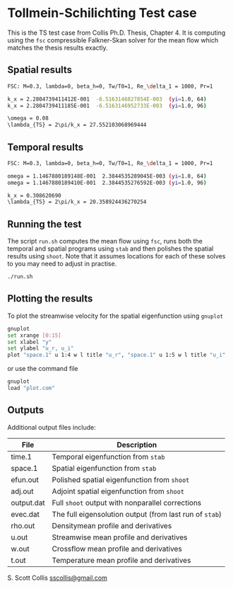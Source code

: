 # Tollmein-Schilichting Test case

This is the TS test case from Collis Ph.D. Thesis, Chapter 4.
It is computing using the `fsc` compressible Falkner-Skan solver 
for the mean flow which matches the thesis results exactly.

## Spatial results

```bash
FSC: M=0.3, lambda=0, beta_h=0, Tw/T0=1, Re_\delta_1 = 1000, Pr=1

k_x = 2.2804739411412E-001  -6.5163146827854E-003  (yi=1.0, 64)
k_x = 2.2804739411185E-001  -6.5163146952733E-003  (yi=1.0, 96)

\omega = 0.08
\lambda_{TS} = 2\pi/k_x = 27.552103068969444
```

## Temporal results

```bash
FSC: M=0.3, lambda=0, beta_h=0, Tw/T0=1, Re_\delta_1 = 1000, Pr=1

omega = 1.1467880189148E-001  2.3844535289045E-003 (yi=1.0, 64)
omega = 1.1467880189410E-001  2.3844535276592E-003 (yi=1.0, 96)

k_x = 0.308620690
\lambda_{TS} = 2\pi/k_x = 20.358924436270254
```

## Running the test

The script `run.sh` computes the mean flow using `fsc`, runs both
the temporal and spatial programs using `stab` and then polishes
the spatial results using `shoot`.  Note that it assumes locations
for each of these solves to you may need to adjust in practise.

```bash
./run.sh
```
## Plotting the results

To plot the streamwise velocity for the spatial eigenfunction using `gnuplot`

```bash
gnuplot
set xrange [0:15]
set xlabel "y"
set ylabel "u_r, u_i"
plot "space.1" u 1:4 w l title "u_r", "space.1" u 1:5 w l title "u_i"
```

or use the command file

```bash
gnuplot
load "plot.com"
```
## Outputs

Additional output files include:

File        |    Description
------------|--------------------------------------------
time.1      |    Temporal eigenfunction from `stab`
space.1     |    Spatial eigenfunction from `stab`
efun.out    |    Polished spatial eigenfunction from `shoot`
adj.out     |    Adjoint spatial eigenfunction from `shoot`
output.dat  |    Full `shoot` output with nonparallel corrections
evec.dat    |    The full eigensolution output (from last run of `stab`)
rho.out     |    Densitymean profile and derivatives
u.out       |    Streamwise mean profile and derivatives
w.out       |    Crossflow mean profile and derivatives
t.out       |    Temperature mean profile and derivatives

S. Scott Collis
sscollis@gmail.com

